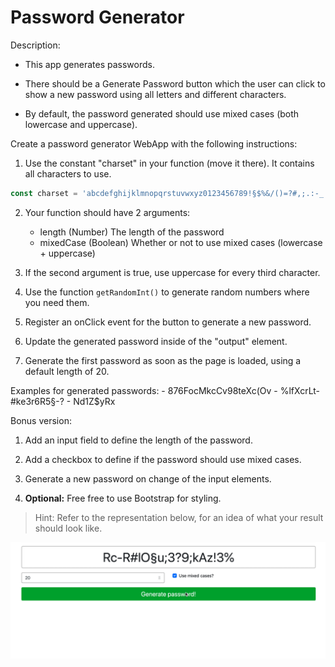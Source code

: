 # Password Generator

Description:

- This app generates passwords.

- There should be a Generate Password button which the user can click to show a new password using all letters and different characters. 

- By default, the password generated should use mixed cases (both lowercase and uppercase).

Create a password generator WebApp with the following instructions:

1. Use the constant "charset" in your function (move it there). It contains all characters to use.

```javascript
const charset = 'abcdefghijklmnopqrstuvwxyz0123456789!§$%&/()=?#,;.:-_';
```

2. Your function should have 2 arguments:

   - length (Number) The length of the password
   - mixedCase (Boolean) Whether or not to use mixed cases (lowercase + uppercase)

3. If the second argument is true, use uppercase for every third character.
4. Use the function `getRandomInt()` to generate random numbers where you need them.
5. Register an onClick event for the button to generate a new password.
6. Update the generated password inside of the "output" element.
7. Generate the first password as soon as the page is loaded, using a default length of 20.

Examples for generated passwords: - 876FocMkcCv98teXc(Ov - %lfXcrLt-#ke3r6R5§-? - Nd1Z\$yRx

Bonus version: 
1. Add an input field to define the length of the password. 

2. Add a checkbox to define if the password should use mixed cases. 

3. Generate a new password on change of the input elements.

4. **Optional:** Free free to use Bootstrap for styling.

> Hint: Refer to the representation below, for an idea of what your result should look like.

![demo](demo.gif)
